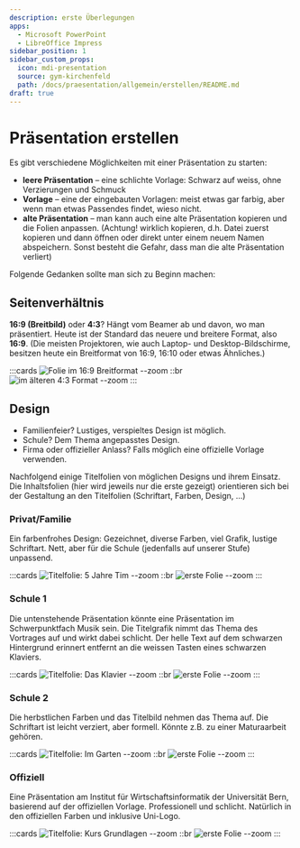 ```yaml
---
description: erste Überlegungen
apps:
  - Microsoft PowerPoint
  - LibreOffice Impress
sidebar_position: 1
sidebar_custom_props:
  icon: mdi-presentation
  source: gym-kirchenfeld
  path: /docs/praesentation/allgemein/erstellen/README.md
draft: true
---
```


# Präsentation erstellen




Es gibt verschiedene Möglichkeiten mit einer Präsentation zu starten:

* **leere Präsentation** – eine schlichte Vorlage: Schwarz auf weiss, ohne Verzierungen und Schmuck
* **Vorlage** – eine der eingebauten Vorlagen: meist etwas gar farbig, aber wenn man etwas Passendes findet, wieso nicht.
* **alte Präsentation** – man kann auch eine alte Präsentation kopieren und die Folien anpassen. (Achtung! wirklich kopieren, d.h. Datei zuerst kopieren und dann öffnen oder direkt unter einem neuem Namen abspeichern. Sonst besteht die Gefahr, dass man die alte Präsentation verliert)

Folgende Gedanken sollte man sich zu Beginn machen:

## Seitenverhältnis
**16:9 (Breitbild)** oder **4:3**? Hängt vom Beamer ab und davon, wo man präsentiert. Heute ist der Standard das neuere und breitere Format, also **16:9**. (Die meisten Projektoren, wie auch Laptop- und Desktop-Bildschirme, besitzen heute ein Breitformat von 16:9, 16:10 oder etwas Ähnliches.)

:::cards
![Folie im 16:9 Breitformat --zoom](./images/16zu9.png)
::br
![im älteren 4:3 Format --zoom](./images/4zu3.png)
:::

## Design
- Familienfeier? Lustiges, verspieltes Design ist möglich.
- Schule? Dem Thema angepasstes Design.
- Firma oder offizieller Anlass? Falls möglich eine offizielle Vorlage verwenden.

Nachfolgend einige Titelfolien von möglichen Designs und ihrem Einsatz. Die Inhaltsfolien (hier wird jeweils nur die erste gezeigt) orientieren sich bei der Gestaltung an den Titelfolien (Schriftart, Farben, Design, ...)

### Privat/Familie
Ein farbenfrohes Design: Gezeichnet, diverse Farben, viel Grafik, lustige Schriftart. Nett, aber für die Schule (jedenfalls auf unserer Stufe) unpassend.

:::cards
![Titelfolie: 5 Jahre Tim --zoom](./images/5-jahre-tim/Slide1.jpg)
::br
![erste Folie --zoom](./images/5-jahre-tim/Slide2.jpg)
:::

### Schule 1
Die untenstehende Präsentation könnte eine Präsentation im Schwerpunktfach Musik sein. Die Titelgrafik nimmt das Thema des Vortrages auf und wirkt dabei schlicht. Der helle Text auf dem schwarzen Hintergrund erinnert entfernt an die weissen Tasten eines schwarzen Klaviers.

:::cards
![Titelfolie: Das Klavier --zoom](./images/das-klavier/Slide1.jpg)
::br
![erste Folie --zoom](./images/das-klavier/Slide2.jpg)
:::

### Schule 2
Die herbstlichen Farben und das Titelbild nehmen das Thema auf. Die Schriftart ist leicht verziert, aber formell. Könnte z.B. zu einer Maturaarbeit gehören.

:::cards
![Titelfolie: Im Garten --zoom](./images/im-garten/Slide1.jpg)
::br
![erste Folie --zoom](./images/im-garten/Slide2.jpg)
:::

### Offiziell
Eine Präsentation am Institut für Wirtschaftsinformatik der Universität Bern, basierend auf der offiziellen Vorlage. Professionell und schlicht. Natürlich in den offiziellen Farben und inklusive Uni-Logo.

:::cards
![Titelfolie: Kurs Grundlagen --zoom](./images/grundlagen/Slide1.jpg)
::br
![erste Folie --zoom](./images/grundlagen/Slide2.jpg)
:::
